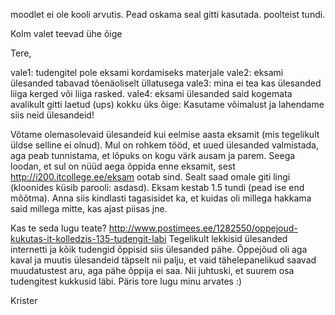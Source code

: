 moodlet ei ole
kooli arvutis. Pead oskama seal gitti kasutada.
poolteist tundi.


Kolm valet teevad ühe õige

Tere,

vale1: tudengitel pole eksami kordamiseks materjale
vale2: eksami ülesanded tabavad tõenäoliselt üllatusega
vale3: mina ei tea kas ülesanded liiga kerged või liiga rasked.
vale4: eksami ülesanded said kogemata avalikult gitti laetud (ups)
kokku üks õige: Kasutame võimalust ja lahendame siis neid ülesandeid!

Võtame olemasolevaid ülesandeid kui eelmise aasta eksamit (mis tegelikult üldse selline ei olnud). Mul on rohkem tööd, et uued ülesanded valmistada, aga peab tunnistama, et lõpuks on kogu värk ausam ja parem. Seega loodan, et sul on nüüd aega õppida enne eksamit, sest http://i200.itcollege.ee/eksam ootab sind. Sealt saad omale giti lingi (kloonides küsib parooli: asdasd). Eksam kestab 1.5 tundi (pead ise end mõõtma). Anna siis kindlasti tagasisidet ka, et kuidas oli millega hakkama said millega mitte, kas ajast piisas jne.

Kas te seda lugu teate? http://www.postimees.ee/1282550/oppejoud-kukutas-it-kolledzis-135-tudengit-labi
Tegelikult lekkisid ülesanded internetti ja kõik tudengid õppisid siis ülesanded pähe. Õppejõud oli aga kaval ja muutis ülesandeid täpselt nii palju, et vaid tähelepanelikud saavad muudatustest aru, aga pähe õppija ei saa. Nii juhtuski, et suurem osa tudengitest kukkusid läbi. Päris tore lugu minu arvates :)

Krister
